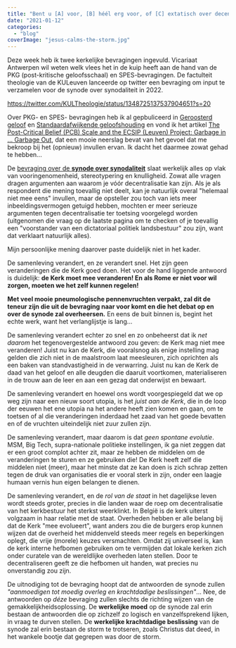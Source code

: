 ```yaml
---
title: "Bent u [A] voor, [B] héél erg voor, of [C] extatisch over decentralisatie in de Kerk?"
date: "2021-01-12"
categories: 
  - "blog"
coverImage: "jesus-calms-the-storm.jpg"
---
```


Deze week heb ik twee kerkelijke bevragingen ingevuld. Vicariaat Antwerpen wil weten welk vlees het in de kuip heeft aan de hand van de PKG (post-kritische geloofsschaal) en SPES-bevragingen. De factulteit theologie van de KULeuven lanceerde op twitter een bevraging om input te verzamelen voor de synode over synodaliteit in 2022. 

https://twitter.com/KULTheologie/status/1348725137537904651?s=20

Over PKG- en SPES- bevragingen heb ik al gepbuliceerd in [Geroosterd geloof](/blog/geroosterd-geloof/) en [Standaardafwijkende geloofshouding](/blog/standaardafwijkende-geloofshouding/) en vond ik het artikel [The Post-Critical Belief (PCB) Scale and the ECSIP (Leuven) Project: Garbage in … Garbage Out](http://faithandtruth.org/the-post-critical-scale-and-the-ecsip-leuven-project-garbage-in-garbage-out/), dat een mooie neerslag bevat van het gevoel dat me bekroop bij het (opnieuw) invullen ervan. Ik dacht het daarmee zowat gehad te hebben...

De [bevraging over de **synode over synodaliteit**](https://survey.zulehner.org/index.php/514332?lang=nl) slaat werkelijk alles op vlak van vooringenomenheid, stereotypering en knulligheid. Zowat alle vragen dragen argumenten aan waarom je vóór decentralisatie kan zijn. Als je als respondent die mening toevallig niet deelt, kan je natuurlijk overal "helemaal niet mee eens" invullen, maar de opsteller zou toch van iets meer inbeeldingsvermogen getuigd hebben, mochten er meer serieuze argumenten tegen decentralisatie ter toetsing voorgelegd worden (uitgenomen die vraag op de laatste pagina om te checken of je toevallig een "voorstander van een dictatoriaal politiek landsbestuur" zou zijn, want dat verklaart natuurlijk alles).

Mijn persoonlijke mening daarover paste duidelijk niet in het kader.

De samenleving verandert, en ze verandert snel. Het zijn geen veranderingen die de Kerk goed doen. Het voor de hand liggende antwoord is duidelijk: **de Kerk moet mee veranderen! En als Rome er niet voor wil zorgen, moeten we het zelf kunnen regelen!** 

**Met veel mooie pneumologische pennenvruchten verpakt, zal dit de teneur zijn die uit de bevraging naar voor komt en die het debat op en over de synode zal overheersen.** En eens de buit binnen is, begint het echte werk, want het verlanglijstje is lang...

De samenleving verandert echter zo snel en zo onbeheerst dat ik _net daarom_ het tegenovergestelde antwoord zou geven: de Kerk mag niet mee veranderen! Juist nu kan de Kerk, die vooralsnog als enige instelling mag gelden die zich niet in de maalstroom laat meesleuren, zich oprichten als een baken van standvastigheid in de verwarring. Juist nu kan de Kerk de daad van het geloof en alle deugden die daaruit voortkomen, materialiseren in de trouw aan de leer en aan een gezag dat onderwijst en bewaart. 

De samenleving verandert en hoewel ons wordt voorgespiegeld dat we op weg zijn naar een nieuw soort utopia, is het _juist aan de Kerk_, die in de loop der eeuwen het ene utopia na het andere heeft zien komen en gaan, om te toetsen of al die veranderingen inderdaad het zaad van het goede bevatten en of de vruchten uiteindelijk niet zuur zullen zijn. 

De samenleving verandert, maar daarom is dat _geen spontane evolutie_. MSM, Big Tech, supra-nationale politieke instellingen, ik ga niet zeggen dat er een groot complot achter zit, maar ze hebben de middelen om de veranderingen te sturen en ze gebruiken die! De Kerk heeft zelf die middelen niet (meer), maar het minste dat ze kan doen is zich schrap zetten tegen de druk van organisaties die er vooral sterk in zijn, onder een laagje humaan vernis hun eigen belangen te dienen.

De samenleving verandert, en de _rol van de staat_ in het dagelijkse leven wordt steeds groter, precies in die landen waar de roep om decentralisatie van het kerkbestuur het sterkst weerklinkt. In België is de kerk uiterst volgzaam in haar relatie met de staat. Overheden hebben er alle belang bij dat de Kerk "mee evolueert", want anders zou die de burgers erop kunnen wijzen dat de overheid het middenveld steeds meer regels en beperkingen oplegt, die vrije (morele) keuzes versmachten. Omdat zij universeel is, kan de kerk interne hefbomen gebruiken om te vermijden dat lokale kerken zich onder curatele van de wereldlijke overheden laten stellen. Door te decentraliseren geeft ze die hefbomen uit handen, wat precies nu onverstandig zou zijn.

De uitnodiging tot de bevraging hoopt dat de antwoorden de synode zullen _"aanmoedigen tot moedig overleg en krachtdadige beslissingen"_... Nee, de antwoorden op _déze_ bevraging zullen slechts de richting wijzen van de gemakkelijkheidsoplossing. De **werkelijke moed** op de synode zal erin bestaan de antwoorden die op zichzelf zo logisch en vanzelfsprekend lijken, in vraag te durven stellen. De **werkelijke krachtdadige beslissing** van de synode zal erin bestaan de storm te trotseren, zoals Christus dat deed, in het wankele bootje dat gegrepen was door de storm.
